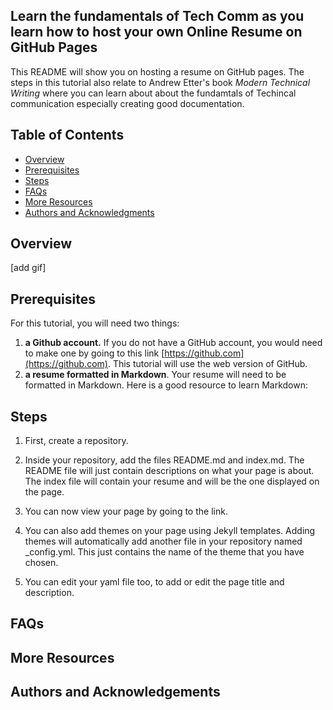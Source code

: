 ## Learn the fundamentals of Tech Comm as you learn how to host your own Online Resume on GitHub Pages

This README will show you on hosting a resume on GitHub pages. The steps in this tutorial also relate to Andrew Etter's book _Modern Technical Writing_ where you can learn about about the fundamtals of Techincal communication especially creating good documentation.

## Table of Contents
- [Overview](#audience)
- [Prerequisites](#prerequisites)
- [Steps](#instructions)
- [FAQs](#faqs)
- [More Resources](#more-resources)
- [Authors and Acknowledgments](#authors-and-acknowledgments)


## Overview
[add gif]

## Prerequisites
For this tutorial, you will need two things: 
1) **a Github account.** If you do not have a GitHub account, you would need to make one by going to this link [https://github.com](https://github.com). This tutorial will use the web version of GitHub. 
2) **a resume formatted in Markdown**. Your resume will need to be formatted in Markdown. Here is a good resource to learn Markdown: []()

## Steps

1) First, create a repository.

2) Inside your repository, add the files README.md and index.md. The README file will just contain descriptions on what your page is about. The index file will contain your resume and will be the one displayed on the page.

3) You can now view your page by going to the link.

4) You can also add themes on your page using Jekyll templates. Adding themes will automatically add another file in your repository named _config.yml. This just contains the name of the theme that you have chosen.

5) You can edit your yaml file too, to add or edit the page title and description. 

## FAQs

## More Resources

## Authors and Acknowledgements


